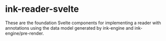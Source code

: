# ink-reader-svelte

These are the foundation Svelte components for implementing a reader with annotations using the data model generated by ink-engine and ink-engine/pre-render.